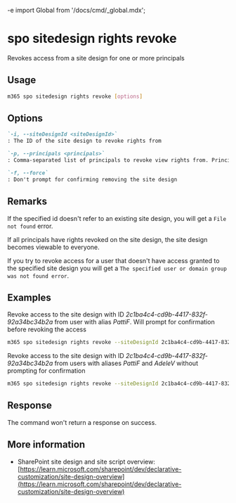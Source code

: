 -e <!-- DISCLAIMER: All secrets, passwords, and sensitive values in this document are examples only and not real credentials. -->
import Global from '/docs/cmd/_global.mdx';

# spo sitedesign rights revoke

Revokes access from a site design for one or more principals

## Usage

```sh
m365 spo sitedesign rights revoke [options]
```

## Options

```md definition-list
`-i, --siteDesignId <siteDesignId>`
: The ID of the site design to revoke rights from

`-p, --principals <principals>`
: Comma-separated list of principals to revoke view rights from. Principals can be users or mail-enabled security groups in the form of `alias` or `alias@<domain name>.com`

`-f, --force`
: Don't prompt for confirming removing the site design
```

<Global />

## Remarks

If the specified id doesn't refer to an existing site design, you will get a `File not found` error.

If all principals have rights revoked on the site design, the site design becomes viewable to everyone.

If you try to revoke access for a user that doesn't have access granted to the specified site design you will get a `The specified user or domain group was not found error`.

## Examples

Revoke access to the site design with ID _2c1ba4c4-cd9b-4417-832f-92a34bc34b2a_ from user with alias _PattiF_. Will prompt for confirmation before revoking the access

```sh
m365 spo sitedesign rights revoke --siteDesignId 2c1ba4c4-cd9b-4417-832f-92a34bc34b2a --principals PattiF
```

Revoke access to the site design with ID _2c1ba4c4-cd9b-4417-832f-92a34bc34b2a_ from users with aliases _PattiF_ and _AdeleV_ without prompting for confirmation

```sh
m365 spo sitedesign rights revoke --siteDesignId 2c1ba4c4-cd9b-4417-832f-92a34bc34b2a --principals "PattiF,AdeleV" --force
```

## Response

The command won't return a response on success.

## More information

- SharePoint site design and site script overview: [https://learn.microsoft.com/sharepoint/dev/declarative-customization/site-design-overview](https://learn.microsoft.com/sharepoint/dev/declarative-customization/site-design-overview)
